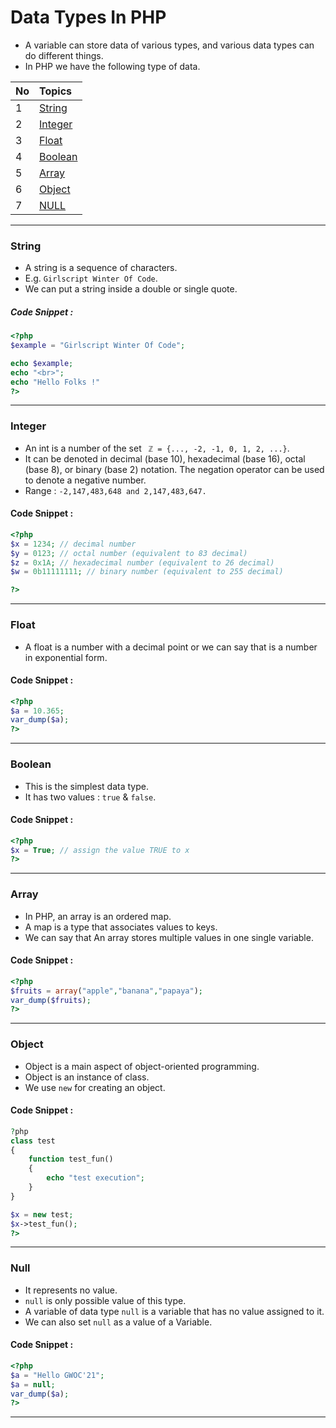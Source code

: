 # Data Types In PHP
- A variable can store data of various types, and various data types can do different things.
- In PHP we have the following type of data.

| No            | Topics    |  
| ------------- |:-------------| 
| 1             | [String](#string) |
| 2             | [Integer](#integer) |
| 3             | [Float](#float) |
| 4             | [Boolean](#boolean) |
| 5             | [Array](#array) |
| 6             | [Object](#object) |
| 7             | [NULL](#null) |
---
### String
- A string is a sequence of characters.
- E.g. `Girlscript Winter Of Code`.
- We can put a string inside a double or single quote.
##### Code Snippet :
```php
<?php
$example = "Girlscript Winter Of Code";

echo $example;
echo "<br>";
echo "Hello Folks !"
?>
```
---
### Integer
- An int is a number of the set ` ℤ = {..., -2, -1, 0, 1, 2, ...}`.
- It can be denoted in decimal (base 10), hexadecimal (base 16), octal (base 8), or binary (base 2) notation. The negation operator can be used to denote a negative number.
- Range : `-2,147,483,648 and 2,147,483,647.`
#### Code Snippet :
```php
<?php
$x = 1234; // decimal number
$y = 0123; // octal number (equivalent to 83 decimal)
$z = 0x1A; // hexadecimal number (equivalent to 26 decimal)
$w = 0b11111111; // binary number (equivalent to 255 decimal)

?>
```
---
### Float
- A float is a number with a decimal point or we can say that is a number in exponential form.
#### Code Snippet :
```php
<?php
$a = 10.365;
var_dump($a);
?>
```
---
### Boolean
- This is the simplest data type.
- It has two values : `true` & `false`.
#### Code Snippet :
```php
<?php
$x = True; // assign the value TRUE to x
?>
```
---
### Array
- In PHP, an array is an ordered map.
- A map is a type that associates values to keys.
- We can say that An array stores multiple values in one single variable.
#### Code Snippet :
```php
<?php
$fruits = array("apple","banana","papaya");
var_dump($fruits);
?>
```
---
### Object
- Object is a main aspect of object-oriented programming.
- Object is an instance of class.
- We use `new` for creating an object.
#### Code Snippet :
```php
?php
class test
{
    function test_fun()
    {
        echo "test execution"; 
    }
}

$x = new test;
$x->test_fun();
?>
```
---
### Null
- It represents no value.
- `null` is only possible value of this type.
- A variable of data type `null` is a variable that has no value assigned to it.
- We can also set `null` as a value of a Variable.
#### Code Snippet :
```php
<?php
$a = "Hello GWOC'21";
$a = null;
var_dump($a);
?>
```
---
